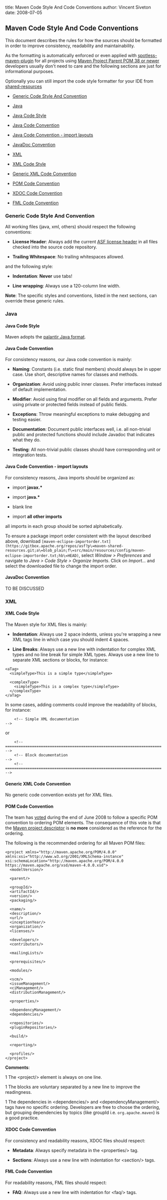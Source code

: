title: Maven Code Style And Code Conventions
author: Vincent Siveton
date: 2008-07-05

<!--
Licensed to the Apache Software Foundation (ASF) under one
or more contributor license agreements.  See the NOTICE file
distributed with this work for additional information
regarding copyright ownership.  The ASF licenses this file
to you under the Apache License, Version 2.0 (the
"License"); you may not use this file except in compliance
with the License.  You may obtain a copy of the License at

    http://www.apache.org/licenses/LICENSE-2.0

Unless required by applicable law or agreed to in writing,
software distributed under the License is distributed on an
"AS IS" BASIS, WITHOUT WARRANTIES OR CONDITIONS OF ANY
KIND, either express or implied.  See the License for the
specific language governing permissions and limitations
under the License.
-->
## Maven Code Style And Code Conventions

 This document describes the rules for how the sources should be formatted in order to improve consistency, readability and maintainability.

 As the formatting is automatically enforced or even applied with [spotless-maven-plugin](https://github.com/diffplug/spotless/tree/main/plugin-maven) for all projects using [Maven Project Parent POM 38 or newer](/pom/maven/index.html) developers usually don't need to care and the following sections are just for informational purposes.


 Optionally you can still import the code style formatter for your IDE from [shared-resources](https://gitbox.apache.org/repos/asf?p\=maven-shared-resources.git;a\=tree;f\=src/main/resources/config;hb\=HEAD)


 - [Generic Code Style And Convention](Generic_Code_Style_And_Convention)

 - [Java](Java)

  - [Java Code Style](Java_Code_Style)

  - [Java Code Convention](Java_Code_Convention)

  - [Java Code Convention - import layouts](Java_Code_Convention_-_import_layouts)

  - [JavaDoc Convention](JavaDoc_Convention)



 - [XML](XML)

  - [XML Code Style](XML_Code_Style)

  - [Generic XML Code Convention](Generic_XML_Code_Convention)

  - [POM Code Convention](POM_Code_Convention)

  - [XDOC Code Convention](XDOC_Code_Convention)

  - [FML Code Convention](FML_Code_Convention)




### Generic Code Style And Convention


 All working files (java, xml, others) should respect the following conventions:



 - **License Header**: Always add the current [ASF license header](https://www.apache.org/legal/src-headers.html#headers) in all files checked into the source code repository.

 - **Trailing Whitespace**: No trailing whitespaces allowed. 


 and the following style:



 - **Indentation**: **Never** use tabs!

 - **Line wrapping**: Always use a 120-column line width.


 **Note**: The specific styles and conventions, listed in the next sections, can override these generic rules.



### Java


#### Java Code Style


 Maven adopts the [palantir Java format](https://github.com/palantir/palantir-java-format).



#### Java Code Convention


 For consistency reasons, our Java code convention is mainly:



 - **Naming**: Constants (i.e. static final members) should always be in upper case. Use short, descriptive names for classes and methods.

 - **Organization**: Avoid using public inner classes. Prefer interfaces instead of default implementation.

 - **Modifier**: Avoid using final modifier on all fields and arguments. Prefer using private or protected fields instead of public fields.

 - **Exceptions**: Throw meaningful exceptions to make debugging and testing easier.

 - **Documentation**: Document public interfaces well, i.e. all non-trivial public and protected functions should include Javadoc that indicates what they do.

 - **Testing**: All non-trivial public classes should have corresponding unit or integration tests.



#### Java Code Convention - import layouts


 For consistency reasons, Java imports should be organized as:



 - import **javax.\***

 - import **java.\***

 - blank line

 - import **all other imports**


 all imports in each group should be sorted alphabetically.


 To ensure a package import order consistent with the layout described above, download `[maven-eclipse-importorder.txt](https://gitbox.apache.org/repos/asf?p\=maven-shared-resources.git;a\=blob_plain;f\=src/main/resources/config/maven-eclipse-importorder.txt;hb\=HEAD)`, select _Window \> Preferences_ and navigate to _Java \> Code Style \> Organize Imports_. Click on _Import..._ and select the downloaded file to change the import order.



#### JavaDoc Convention


 TO BE DISCUSSED




### XML


#### XML Code Style


 The Maven style for XML files is mainly:



 - **Indentation**: Always use 2 space indents, unless you're wrapping a new XML tags line in which case you should indent 4 spaces.

 - **Line Breaks**: Always use a new line with indentation for complex XML types and no line break for simple XML types. Always use a new line to separate XML sections or blocks, for instance:

```
<aTag>
  <simpleType>This is a simple type</simpleType>

  <complexType>
    <simpleType>This is a complex type</simpleType>
  </complexType>
</aTag>
```


   In some cases, adding comments could improve the readability of blocks, for instance:



```
    <!-- Simple XML documentation                                               -->
```


   or



```
    <!-- ====================================================================== -->
    <!-- Block documentation                                                    -->
    <!-- ====================================================================== -->
```




#### Generic XML Code Convention


 No generic code convention exists yet for XML files.



#### POM Code Convention


 The team has [voted](https://lists.apache.org/thread/h8px5t6f3q59cnkzpj1t02wsoynr3ygk) during the end of June 2008 to follow a specific POM convention to ordering POM elements. The consequence of this vote is that the [Maven project descriptor](https://maven.apache.org/ref/current/maven-model/maven.html) is **no more** considered as the reference for the ordering.


 The following is the recommended ordering for all Maven POM files:



```
<project xmlns="http://maven.apache.org/POM/4.0.0" xmlns:xsi="http://www.w3.org/2001/XMLSchema-instance" xsi:schemaLocation="http://maven.apache.org/POM/4.0.0 https://maven.apache.org/xsd/maven-4.0.0.xsd">
  <modelVersion/>

  <parent/>

  <groupId/>
  <artifactId/>
  <version/>
  <packaging/>

  <name/>
  <description/>
  <url/>
  <inceptionYear/>
  <organization/>
  <licenses/>

  <developers/>
  <contributors/>

  <mailingLists/>

  <prerequisites/>

  <modules/>

  <scm/>
  <issueManagement/>
  <ciManagement/>
  <distributionManagement/>

  <properties/>

  <dependencyManagement/>
  <dependencies/>

  <repositories/>
  <pluginRepositories/>

  <build/>

  <reporting/>

  <profiles/>
</project>
```

 **Comments**:



 1 The \<project/\> element is always on one line.

 1 The blocks are voluntary separated by a new line to improve the readingness.

 1 The dependencies in \<dependencies/\> and \<dependencyManagement/\> tags have no specific ordering. Developers are free to choose the ordering, but grouping dependencies by topics (like groupId i.e. `org.apache.maven`) is a good practice.



#### XDOC Code Convention


 For consistency and readability reasons, XDOC files should respect:



 - **Metadata**: Always specify metadata in the \<properties/\> tag.

 - **Sections**: Always use a new line with indentation for \<section/\> tags.



#### FML Code Convention


 For readability reasons, FML files should respect:



 - **FAQ**: Always use a new line with indentation for \<faq/\> tags.


<!--  * {APT} Do we need any specific APT style/convention? -->


